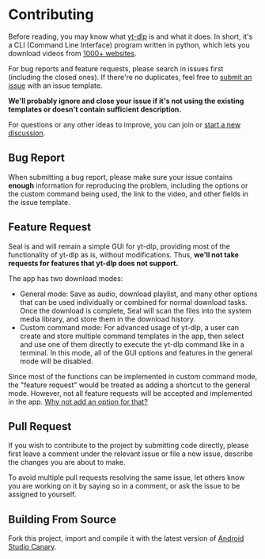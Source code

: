 # Contributing

Before reading, you may know what [yt-dlp](https://github.com/yt-dlp/yt-dlp) is and what it does. In short, it's a CLI (Command Line Interface) program written in python, which lets you download videos from [1000+ websites](https://github.com/yt-dlp/yt-dlp/blob/master/supportedsites.md).

For bug reports and feature requests, please search in issues first (including the closed ones). If there're no duplicates, feel free to [submit an issue](https://github.com/JunkFood02/Seal/issues/new) with an issue template.

**We'll probably ignore and close your issue if it's not using the existing templates or doesn't contain sufficient description.**

For questions or any other ideas to improve, you can join or [start a new discussion](https://github.com/JunkFood02/Seal/discussions).

## Bug Report

When submitting a bug report, please make sure your issue contains **enough** information for reproducing the problem, including the options or the custom command being used, the link to the video, and other fields in the issue template.

## Feature Request

Seal is and will remain a simple GUI for yt-dlp, providing most of the functionality of yt-dlp as is, without modifications. Thus, **we'll not take requests for features that yt-dlp does not support.**

The app has two download modes: 

- General mode: Save as audio, download playlist, and many other options that can be used individually or combined for normal download tasks. Once the download is complete, Seal will scan the files into the system media library, and store them in the download history.
- Custom command mode: For advanced usage of yt-dlp, a user can create and store multiple command templates in the app, then select and use one of them directly to execute the yt-dlp command like in a terminal. In this mode, all of the GUI options and features in the general mode will be disabled.

Since most of the functions can be implemented in custom command mode, the "feature request" would be treated as adding a shortcut to the general mode. However, not all feature requests will be accepted and implemented in the app. [Why not add an option for that?](https://neugierig.org/software/blog/2018/07/options.html)

## Pull Request

If you wish to contribute to the project by submitting code directly, please first leave a comment under the relevant issue or file a new issue, describe the changes you are about to make.

To avoid multiple pull requests resolving the same issue, let others know you are working on it by saying so in a comment, or ask the issue to be assigned to yourself.

## Building From Source

Fork this project, import and compile it with the latest version of [Android Studio Canary](https://developer.android.com/studio/preview). 
